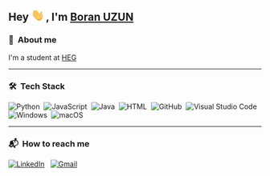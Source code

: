 ## Hey <img src="https://raw.githubusercontent.com/boranuzun/boranuzun/main/img/hi.gif" width="29px">, I'm [Boran UZUN](https://www.linkedin.com/in/boranuzun/)

### 🚀 &nbsp;About me

I'm a student at [HEG](https://www.hesge.ch/heg/)

---

### 🛠 &nbsp;Tech Stack

![Python](https://img.shields.io/badge/-Python-05122A?style=flat&logo=python)&nbsp; ![JavaScript](https://img.shields.io/badge/-JavaScript-05122A?style=flat&logo=javascript)&nbsp; ![Java](https://img.shields.io/badge/Java-05122A?style=flat&logo=openjdk)&nbsp; ![HTML](https://img.shields.io/badge/-HTML-05122A?style=flat&logo=HTML5)&nbsp; ![GitHub](https://img.shields.io/badge/-GitHub-05122A?style=flat&logo=github)&nbsp; ![Visual Studio Code](https://img.shields.io/badge/-Visual%20Studio%20Code-05122A?style=flat&logo=visual-studio-code&logoColor=007ACC)&nbsp; ![Windows](https://img.shields.io/badge/Windows-05122A?logo=windows&logoColor=fff&style=flat)&nbsp; ![macOS](https://img.shields.io/badge/macOS-05122A?logo=macos&logoColor=fff&style=flat)&nbsp;

<!--![Git](https://img.shields.io/badge/-Git-05122A?style=flat&logo=git)&nbsp; ![GNU Bash](https://img.shields.io/badge/-GNU%20Bash-05122A?style=flat&logo=GNU%20Bash)-->

---

### 📬 &nbsp;How to reach me

<a href="https://www.linkedin.com/in/boranuzun/"><img alt="LinkedIn" src="https://img.shields.io/badge/LinkedIn-0A66C2?logo=linkedin&logoColor=fff&style=flat"/></a> &nbsp; <a href="mailto:boran.u3@gmail.com"><img alt="Gmail" src="https://img.shields.io/badge/Gmail-EA4335?logo=gmail&logoColor=fff&style=flat" /></a> &nbsp;

